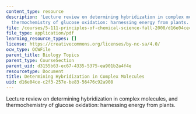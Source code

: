 ```yaml
---
content_type: resource
description: 'Lecture review on determining hybridization in complex molecules, and
  thermochemistry of glucose oxidation: harnessing energy from plants.'
file: /courses/5-111-principles-of-chemical-science-fall-2008/d16e04cec2f3257ebe8356476c92a908_bioex_lect16.pdf
file_type: application/pdf
learning_resource_types: []
license: https://creativecommons.org/licenses/by-nc-sa/4.0/
ocw_type: OCWFile
parent_title: Biology Topics
parent_type: CourseSection
parent_uid: d3155b63-ec67-4335-5375-ea901b2a4f4e
resourcetype: Document
title: Determining Hybridization in Complex Molecules
uid: d16e04ce-c2f3-257e-be83-56476c92a908
---
```

Lecture review on determining hybridization in complex molecules, and thermochemistry of glucose oxidation: harnessing energy from plants.